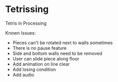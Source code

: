 Tetrissing
==========

Tetris in Processing


Known Issues:
 - Pieces can't be rotated next to walls sometimes
 - There is no pause feature
 - Side and bottom walls need to be removed
 - User can slide piece along floor
 - Add animation on line clear
 - Add losing condition
 - Add audio